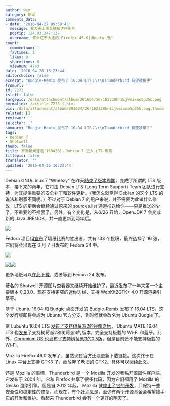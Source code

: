 ```yaml
---
author: wxy
category: 新闻
comments_data:
- date: '2016-04-27 09:59:45'
  message: 我大天山美景横扫这些图片
  postip: 124.93.247.137
  username: 来自辽宁大连的 Firefox 45.0|Ubuntu 用户
count:
  commentnum: 1
  favtimes: 1
  likes: 0
  sharetimes: 0
  viewnum: 4743
date: '2016-04-26 16:23:44'
editorchoice: false
excerpt: "Budgie-Remix 发布了 16.04 LTS；\r\nThunderbird 有望被接手"
fromurl: ''
id: 7273
islctt: false
largepic: /data/attachment/album/201604/26/162328hn8ijvmixno5p35b.png
permalink: /article-7273-1.html
pic: /data/attachment/album/201604/26/162328hn8ijvmixno5p35b.png.thumb.jpg
related: []
reviewer: ''
selector: ''
summary: "Budgie-Remix 发布了 16.04 LTS；\r\nThunderbird 有望被接手"
tags:
- Debian 7
- Shotwell
thumb: false
title: 开源新闻速递(160426)：Debian 7 进入 LTS 周期
titlepic: false
translator: ''
updated: '2016-04-26 16:23:44'
---
```


Debian GNU/Linux 7 "Wheezy" 在昨天[结束了版本周期](https://www.debian.org/News/2016/20160425)，变成了所谓的 LTS 版本，接下来的两年，它将由 Debian LTS (Long Term Support) Team 团队进行支持，为其提供重要的安全补丁和软件更新。（我怎么就觉得 Debian 的这个 LTS 的说法和别家不同呢。）不过对于 Debian 7 的用户来说，并不需要为此做什么修改，LTS 的更新会继续通过原来的 sources.list 通道推送给你——只是推送的少了，不重要的不推罢了。另外，有个变化是，从6/26 开始，OpenJDK 7 会变成新的 Java JRE/JDK，并一直更新到两年后。


![](/data/attachment/album/201604/26/162328hn8ijvmixno5p35b.png)


Fedora 项目组[宣布](https://fedoramagazine.org/introducing-extra-wallpapers-fedora-24/)了墙纸比赛的胜出者，共有 133 个投稿，最终选择了 16 张，它们将会出现在 6 月 7 日发布的 Fedora 24 中。


![](/data/attachment/album/201604/26/151817mldoux0uwdlfluwz.jpg)


![](/data/attachment/album/201604/26/151828dpl2ivh4l4c9lc5z.jpg)![](/data/attachment/album/201604/26/151834ecrrurjefrr4u0ca.jpg)


更多墙纸可以[在此下载](https://fedoramagazine.org/introducing-extra-wallpapers-fedora-24/)，或者等到 Fedora 24 发布。


著名的 Shotwell 开源图片查看器又继续开始维护了，最近[发布](https://mail.gnome.org/archives/gnome-announce-list/2016-April/msg00021.html)了一年来第一个主要版本 0.23.0。现在支持更窄的迷你边栏、支持 WebKit2GTK+ 4.0 开源渲染引擎等。


基于 Ubuntu 16.04 和 Budgie 桌面开发的 [Budgie-Remix](https://xpressubuntu.wordpress.com/) 发布了 16.04 LTS，这个发行版即将会成为 Ubuntu 官方分支，到时候就会改名为 Ubuntu Budgie 了。


继 Lubuntu 16.04 LTS [发布了支持树莓派2的镜像之后](/article-7265-1.html)， Ubuntu MATE 16.04 LTS 也[发布](https://ubuntu-mate.org/blog/ubuntu-mate-xenial-raspberry-pi/)了支持树莓派2和树莓派3的版本，完全支持板载的 Wi-Fi 和蓝牙。此外，[Chromium OS 也发布了支持树莓派3的0.5版](/article-7270-1.html)，但是目前还不能支持板载的 Wi-Fi。


Mozilla Firefox 46.0 发布了，虽然现在官方还没更新下载链接。这次终于在 Linux 平台上支持 GTK3 了，而放弃了老旧的 GTK2。具体可以[阅读此文](/article-7271-1.html)。


还是 Mozilla 的事情，Thunderbird 是一个 Mozilla 开发的著名开源邮件客户端，它发布于 2004 年。它和 Firefox 共享了很多代码，因为它们都用了 Mozilla 的 Gecko 渲染引擎。但是自 2012 年起， Mozilla 就[停止了它的开发](http://news.softpedia.com/news/Mozilla-Stops-Thunderbird-Development-Will-Only-Get-Stability-and-Security-Fixes-279909.shtml)，只保持一些安全性和稳定性的修复。而现在，有个[好消息](https://blog.mozilla.org/thunderbird/files/2016/04/Finding-a-Home-for-Thunderbird.pdf)是，至少有两个开源基金会希望接手它的开发和维护。看起来 Thunderbird 会有一个更好的明天了。